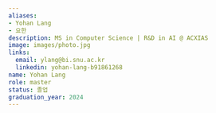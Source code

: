 ```yaml
---
aliases:
- Yohan Lang
- 요한
description: MS in Computer Science | R&D in AI @ ACXIAS
image: images/photo.jpg
links:
  email: ylang@bi.snu.ac.kr
  linkedin: yohan-lang-b91861268
name: Yohan Lang
role: master
status: 졸업
graduation_year: 2024
---
```

